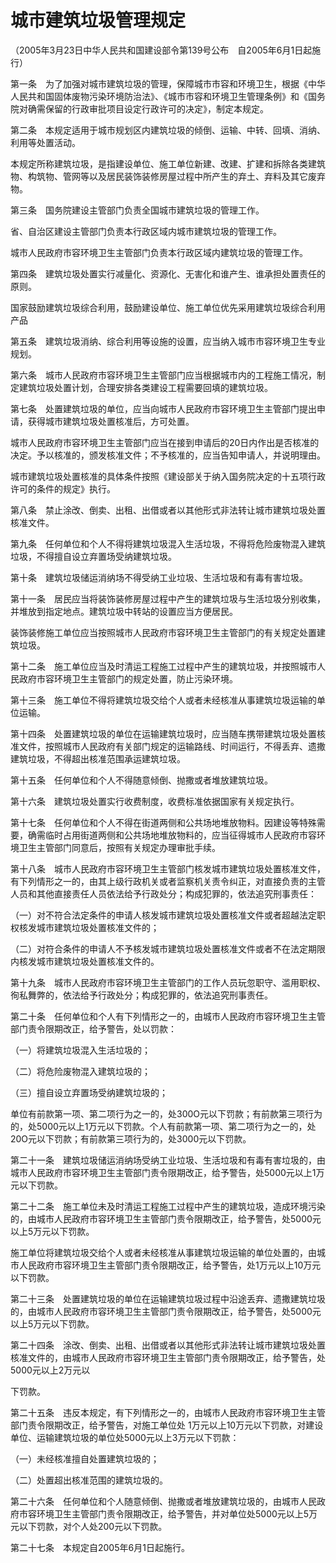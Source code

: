 # 城市建筑垃圾管理规定

（2005年3月23日中华人民共和国建设部令第139号公布　自2005年6月1日起施行）



第一条　为了加强对城市建筑垃圾的管理，保障城市市容和环境卫生，根据《中华人民共和国固体废物污染环境防治法》、《城市市容和环境卫生管理条例》和《国务院对确需保留的行政审批项目设定行政许可的决定》，制定本规定。

第二条　本规定适用于城市规划区内建筑垃圾的倾倒、运输、中转、回填、消纳、利用等处置活动。

本规定所称建筑垃圾，是指建设单位、施工单位新建、改建、扩建和拆除各类建筑物、构筑物、管网等以及居民装饰装修房屋过程中所产生的弃土、弃料及其它废弃物。

第三条　国务院建设主管部门负责全国城市建筑垃圾的管理工作。

省、自治区建设主管部门负责本行政区域内城市建筑垃圾的管理工作。

城市人民政府市容环境卫生主管部门负责本行政区域内建筑垃圾的管理工作。

第四条　建筑垃圾处置实行减量化、资源化、无害化和谁产生、谁承担处置责任的原则。

国家鼓励建筑垃圾综合利用，鼓励建设单位、施工单位优先采用建筑垃圾综合利用产品

第五条　建筑垃圾消纳、综合利用等设施的设置，应当纳入城市市容环境卫生专业规划。

第六条　城市人民政府市容环境卫生主管部门应当根据城市内的工程施工情况，制定建筑垃圾处置计划，合理安排各类建设工程需要回填的建筑垃圾。

第七条　处置建筑垃圾的单位，应当向城市人民政府市容环境卫生主管部门提出申请，获得城市建筑垃圾处置核准后，方可处置。

城市人民政府市容环境卫生主管部门应当在接到申请后的20日内作出是否核准的决定。予以核准的，颁发核准文件；不予核准的，应当告知申请人，并说明理由。

城市建筑垃圾处置核准的具体条件按照《建设部关于纳入国务院决定的十五项行政许可的条件的规定》执行。

第八条　禁止涂改、倒卖、出租、出借或者以其他形式非法转让城市建筑垃圾处置核准文件。

第九条　任何单位和个人不得将建筑垃圾混入生活垃圾，不得将危险废物混入建筑垃圾，不得擅自设立弃置场受纳建筑垃圾。

第十条　建筑垃圾储运消纳场不得受纳工业垃圾、生活垃圾和有毒有害垃圾。

第十一条　居民应当将装饰装修房屋过程中产生的建筑垃圾与生活垃圾分别收集，并堆放到指定地点。建筑垃圾中转站的设置应当方便居民。

装饰装修施工单位应当按照城市人民政府市容环境卫生主管部门的有关规定处置建筑垃圾。

第十二条　施工单位应当及时清运工程施工过程中产生的建筑垃圾，并按照城市人民政府市容环境卫生主管部门的规定处置，防止污染环境。

第十三条　施工单位不得将建筑垃圾交给个人或者未经核准从事建筑垃圾运输的单位运输。

第十四条　处置建筑垃圾的单位在运输建筑垃圾时，应当随车携带建筑垃圾处置核准文件，按照城市人民政府有关部门规定的运输路线、时间运行，不得丢弃、遗撒建筑垃圾，不得超出核准范围承运建筑垃圾。

第十五条　任何单位和个人不得随意倾倒、抛撒或者堆放建筑垃圾。

第十六条　建筑垃圾处置实行收费制度，收费标准依据国家有关规定执行。

第十七条　任何单位和个人不得在街道两侧和公共场地堆放物料。因建设等特殊需要，确需临时占用街道两侧和公共场地堆放物料的，应当征得城市人民政府市容环境卫生主管部门同意后，按照有关规定办理审批手续。

第十八条　城市人民政府市容环境卫生主管部门核发城市建筑垃圾处置核准文件，有下列情形之一的，由其上级行政机关或者监察机关责令纠正，对直接负责的主管人员和其他直接责任人员依法给予行政处分；构成犯罪的，依法追究刑事责任：

（一）对不符合法定条件的申请人核发城市建筑垃圾处置核准文件或者超越法定职权核发城市建筑垃圾处置核准文件的；

（二）对符合条件的申请人不予核发城市建筑垃圾处置核准文件或者不在法定期限内核发城市建筑垃圾处置核准文件的。

第十九条　城市人民政府市容环境卫生主管部门的工作人员玩忽职守、滥用职权、徇私舞弊的，依法给予行政处分；构成犯罪的，依法追究刑事责任。

第二十条　任何单位和个人有下列情形之一的，由城市人民政府市容环境卫生主管部门责令限期改正，给予警告，处以罚款：

（一）将建筑垃圾混入生活垃圾的；

（二）将危险废物混入建筑垃圾的；

（三）擅自设立弃置场受纳建筑垃圾的；

单位有前款第一项、第二项行为之一的，处300O元以下罚款；有前款第三项行为的，处5000元以上1万元以下罚款。个人有前款第一项、第二项行为之一的，处20O元以下罚款；有前款第三项行为的，处3000元以下罚款。

第二十一条　建筑垃圾储运消纳场受纳工业垃圾、生活垃圾和有毒有害垃圾的，由城市人民政府市容环境卫生主管部门责令限期改正，给予警告，处5000元以上1万元以下罚款。

第二十二条　施工单位未及时清运工程施工过程中产生的建筑垃圾，造成环境污染的，由城市人民政府市容环境卫生主管部门责令限期改正，给予警告，处5000元以上5万元以下罚款。

施工单位将建筑垃圾交给个人或者未经核准从事建筑垃圾运输的单位处置的，由城市人民政府市容环境卫生主管部门责令限期改正，给予警告，处1万元以上10万元以下罚款。

第二十三条　处置建筑垃圾的单位在运输建筑垃圾过程中沿途丢弃、遗撒建筑垃圾的，由城市人民政府市容环境卫生主管部门责令限期改正，给予警告，处5000元以上5万元以下罚款。

第二十四条　涂改、倒卖、出租、出借或者以其他形式非法转让城市建筑垃圾处置核准文件的，由城市人民政府市容环境卫生主管部门责令限期改正，给予警告，处5000元以上2万元以

下罚款。

第二十五条　违反本规定，有下列情形之一的，由城市人民政府市容环境卫生主管部门责令限期改正，给予警告，对施工单位处 1万元以上10万元以下罚款，对建设单位、运输建筑垃圾的单位处5000元以上3万元以下罚款：

（一）未经核准擅自处置建筑垃圾的；

（二）处置超出核准范围的建筑垃圾的。

第二十六条　任何单位和个人随意倾倒、抛撒或者堆放建筑垃圾的，由城市人民政府市容环境卫生主管部门责令限期改正，给予警告，并对单位处5000元以上5万元以下罚款，对个人处200元以下罚款。

第二十七条　本规定自2005年6月1日起施行。
